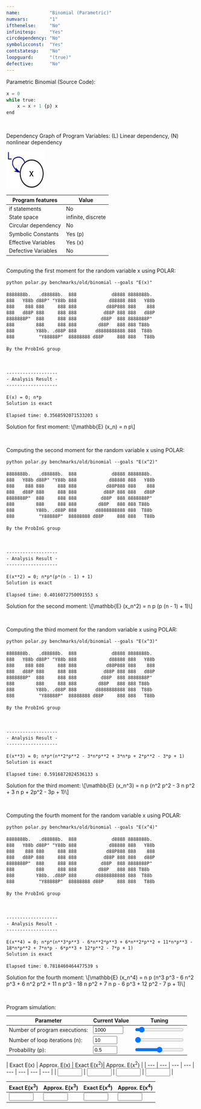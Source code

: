 ```yaml
---
name:           "Binomial (Parametric)"
numvars:        "1"
ifthenelse:     "No"
infinitesp:     "Yes"
circdependency: "No"
symbolicconst:  "Yes"
contstatesp:    "No"
loopguard:      "(true)"
defective:      "No"
---
```


Parametric Binomial (Source Code):

```python
x = 0
while true:
    x = x + 1 {p} x
end
```
<br>

Dependency Graph of Program Variables:
(L) Linear dependency, (N) nonlinear dependency

<img src="/assets/dep_graphs/binomial-p.svg" alt="Dependency Graph" style="height: 100px; width:100px;"/>

<br>

| Program features | Value |
| --- | --- |
| if statements | No |
| State space | infinite, discrete |
| Circular dependency | No |
| Symbolic Constants | Yes (p) |
| Effective Variables | Yes (x) |
| Defective Variables | No |


<br>
Computing the first moment for the random variable x using POLAR:

```
python polar.py benchmarks/old/binomial --goals "E(x)"

8888888b.   .d88888b.  888             d8888 8888888b.
888   Y88b d88P" "Y88b 888            d88888 888   Y88b
888    888 888     888 888           d88P888 888    888
888   d88P 888     888 888          d88P 888 888   d88P
8888888P"  888     888 888         d88P  888 8888888P"
888        888     888 888        d88P   888 888 T88b
888        Y88b. .d88P 888       d8888888888 888  T88b
888         "Y88888P"  88888888 d88P     888 888   T88b

By the ProbInG group



-------------------
- Analysis Result -
-------------------

E(x) = 0; n*p
Solution is exact

Elapsed time: 0.3568592071533203 s
```
<p>
Solution for first moment: \[\mathbb{E} (x_n)   = n p\]
</p>

<br>

Computing the second moment for the random variable x using POLAR:

```
python polar.py benchmarks/old/binomial --goals "E(x^2)"

8888888b.   .d88888b.  888             d8888 8888888b.
888   Y88b d88P" "Y88b 888            d88888 888   Y88b
888    888 888     888 888           d88P888 888    888
888   d88P 888     888 888          d88P 888 888   d88P
8888888P"  888     888 888         d88P  888 8888888P"
888        888     888 888        d88P   888 888 T88b
888        Y88b. .d88P 888       d8888888888 888  T88b
888         "Y88888P"  88888888 d88P     888 888   T88b

By the ProbInG group



-------------------
- Analysis Result -
-------------------

E(x**2) = 0; n*p*(p*(n - 1) + 1)
Solution is exact

Elapsed time: 0.4016072750091553 s
```

<p>
Solution for the second moment: \[\mathbb{E} (x_n^2) = n p (p (n - 1) + 1)\]
</p>

<br>


Computing the third moment for the random variable x using POLAR:

```
python polar.py benchmarks/old/binomial --goals "E(x^3)"

8888888b.   .d88888b.  888             d8888 8888888b.
888   Y88b d88P" "Y88b 888            d88888 888   Y88b
888    888 888     888 888           d88P888 888    888
888   d88P 888     888 888          d88P 888 888   d88P
8888888P"  888     888 888         d88P  888 8888888P"
888        888     888 888        d88P   888 888 T88b
888        Y88b. .d88P 888       d8888888888 888  T88b
888         "Y88888P"  88888888 d88P     888 888   T88b

By the ProbInG group



-------------------
- Analysis Result -
-------------------

E(x**3) = 0; n*p*(n**2*p**2 - 3*n*p**2 + 3*n*p + 2*p**2 - 3*p + 1)
Solution is exact

Elapsed time: 0.5916872024536133 s
```

<p>
Solution for the third moment: \[\mathbb{E} (x_n^3) = n p (n^2 p^2 - 3 n p^2 + 3 n p + 2p^2 - 3p + 1)\]
</p>

<br>

Computing the fourth moment for the random variable x using POLAR:

```
python polar.py benchmarks/old/binomial --goals "E(x^4)"

8888888b.   .d88888b.  888             d8888 8888888b.
888   Y88b d88P" "Y88b 888            d88888 888   Y88b
888    888 888     888 888           d88P888 888    888
888   d88P 888     888 888          d88P 888 888   d88P
8888888P"  888     888 888         d88P  888 8888888P"
888        888     888 888        d88P   888 888 T88b
888        Y88b. .d88P 888       d8888888888 888  T88b
888         "Y88888P"  88888888 d88P     888 888   T88b

By the ProbInG group



-------------------
- Analysis Result -
-------------------

E(x**4) = 0; n*p*(n**3*p**3 - 6*n**2*p**3 + 6*n**2*p**2 + 11*n*p**3 - 18*n*p**2 + 7*n*p - 6*p**3 + 12*p**2 - 7*p + 1)
Solution is exact

Elapsed time: 0.7818460464477539 s
```

<p>
  Solution for the fourth moment: \[\mathbb{E} (x_n^4) = n p (n^3 p^3 - 6 n^2 p^3 + 6 n^2 p^2 + 11 n p^3 - 18 n p^2 + 7 n p - 6 p^3 + 12 p^2 - 7 p + 1)\]
</p>

<br>


Program simulation:

| Parameter | Current Value | Tuning |
| --- | ----------- | ----------- |
| Number of program executions: | <input type="number" id="num_experiment_value" name="num_experiment_value" min="100" max="10000" step="100" value="1000" onchange="updateNumExp(this.value)"> | <input type="range" id="num_experiment" name="num_experiment" min="100" max="10000" step="100" value="1000" onchange="updateNumExp(this.value)"> |
| Number of loop iterations (n): | <input type="number" id="num_iteration_value" name="num_iteration_value" min="10" max="100" step="10" value="10" onchange="updateNumIter(this.value)">  | <input type="range" id="num_iteration" name="num_iteration" min="10" max="100" step="10" value="10" onchange="updateNumIter(this.value)"> |
| Probability (p): | <input type="number" id="probability_value" name="probability_value" min="0" max="1" step="0.1" value="0.5" onchange="updateProbability(this.value)"> | <input type="range" id="probability" name="probability" min="0" max="1" step="0.1" value="0.5" onchange="updateProbability(this.value)"> |

| Exact E(x) | Approx. E(x) | Exact E(x<sup>2</sup>)| Approx. E(x<sup>2</sup>) | 
| --- | --- | --- | --- | --- | --- | --- | --- |
| <input type="text" size="5" id="exact_e_x" name="exact_e_x"> | <input type="text" size="5" id="approx_e_x" name="approx_e_x"> | <input type="text" size="5" id="exact_e_x2" name="exact_e_x2"> |  <input type="text" size="5" id="approx_e_x2" name="approx_e_x2"> |  

| Exact E(x<sup>3</sup>)| Approx. E(x<sup>3</sup>) | Exact E(x<sup>4</sup>)| Approx. E(x<sup>4</sup>) |
| --- | --- | --- | --- |
|  <input type="text" size="5" id="exact_e_x3" name="exact_e_x3">   |  <input type="text" size="5" id="approx_e_x3" name="approx_e_x3">     |  <input type="text" size="5" id="exact_e_x4" name="exact_e_x4">    | <input type="text" size="5" id="approx_e_x4" name="approx_e_x4">     |



<div id="myDiv"><!-- Plotly chart will be drawn inside this DIV --></div>
<script>

    function sampleBernoulli(val_p){
    	if (Math.random() < val_p) return 1;
        return 0;
    }
    function plotProbProgram (val_p, nit, nsim){
        var x = [];
        var tot1 = 0;
        var tot2 = 0;
        var tot3 = 0;
        var tot4 = 0;
    	for (var i = 0; i < nsim; i++) {
             x[i] = 0;  
             for (var j = 0; j < nit; j++)
            	x[i] += sampleBernoulli(val_p);
             tot1 += x[i];
             tot2 += x[i]*x[i];
             tot3 += x[i]*x[i]*x[i];
             tot4 += x[i]*x[i]*x[i]*x[i];
    	} 
    	
    	
    	var trace = {
      		x: x,
       		type: 'histogram',
			histnorm: 'probability',
			marker: { 
			     color: "rgba(255, 100, 102, 0.7)", 
                 line: { color:  "rgba(255, 100, 102, 1)", 
                         width: 1
                 }
              },
              autobinx: false, 
              xbins: { 
                 size: 1 
              }
    	};
    
    	var data = [trace];
    	var layout = {
      		bargap: 0.05, 
      		bargroupgap: 0.2, 
      		barmode: "overlay", 
      		title: "Sampled Results (p=" + val_p.toString() + ", loop iteration=" + nit.toString()  + ", num. simulations = " + nsim.toString()  + ")", 
      		xaxis: {title: "X Value"}, 
      		yaxis: {title: "Probability"}
    	}
    	Plotly.newPlot('myDiv', data, layout);
    	
    	var exact_e_x_elem   = document.getElementById("exact_e_x");
    	exact_e_x_elem.value = val_p * nit;
    	
    	var approx_e_x_elem   = document.getElementById("approx_e_x");
    	approx_e_x_elem.value = tot1/nsim;
    	
    	var exact_e_x2_elem   = document.getElementById("exact_e_x2");
    	exact_e_x2_elem.value = val_p * nit * (val_p * (nit - 1) + 1);
    	
    	var approx_e_x2_elem   = document.getElementById("approx_e_x2");
    	approx_e_x2_elem.value = tot2/nsim;
    	
    	var exact_e_x3_elem   = document.getElementById("exact_e_x3");
    	exact_e_x3_elem.value = val_p * nit * (val_p * val_p * nit * nit - 3 * nit * val_p * val_p + 3 * nit * val_p + 2 * val_p * val_p - 3 * val_p + 1);
    	
    	var approx_e_x3_elem   = document.getElementById("approx_e_x3");
    	approx_e_x3_elem.value = tot3/nsim;
    	
    	var exact_e_x4_elem   = document.getElementById("exact_e_x4");
    	exact_e_x4_elem.value = val_p * nit * (val_p * val_p * val_p * nit * nit * nit - 6 * nit * nit * val_p * val_p * val_p + 6 * nit * nit * val_p * val_p + 11 * nit * val_p * val_p * val_p - 18 * nit * val_p * val_p + 7 * nit * val_p - 6 * val_p * val_p * val_p + 12 * val_p * val_p - 7 * val_p + 1);
    	
    	var approx_e_x4_elem   = document.getElementById("approx_e_x4");
    	approx_e_x4_elem.value = tot4/nsim;
    }
    
    var prob_elem = document.getElementById("probability_value");
    var iter_elem = document.getElementById("num_iteration_value");
    var exp_elem  = document.getElementById("num_experiment_value");
    
    plotProbProgram (prob_elem.value, iter_elem.value, exp_elem.value);
    

    
    function updateProbability(val_p) {
  		var elem1 = document.getElementById("probability_value");
        elem1.value = val_p;
        var elem2 = document.getElementById("probability");
        elem2.value = val_p;
    	var iter_elem = document.getElementById("num_iteration_value");
    	var exp_elem  = document.getElementById("num_experiment_value");
        plotProbProgram (val_p, iter_elem.value, exp_elem.value);
	}
	function updateNumIter(nit) {
  		var elem1 = document.getElementById("num_iteration_value");
        elem1.value = nit;
        var elem2 = document.getElementById("num_iteration");
        elem2.value = nit;
        var prob_elem = document.getElementById("probability_value");
    	var exp_elem  = document.getElementById("num_experiment_value");
    	plotProbProgram (prob_elem.value, nit, exp_elem.value);
	}
	function updateNumExp(nsim) {
  		var elem1 = document.getElementById("num_experiment_value");
        elem1.value = nsim;
        var elem2 = document.getElementById("num_experiment");
        elem2.value = nsim;
    	var prob_elem = document.getElementById("probability_value");
    	var iter_elem = document.getElementById("num_iteration_value");
    	plotProbProgram (prob_elem.value, iter_elem.value, nsim);
	}
     
  </script>
